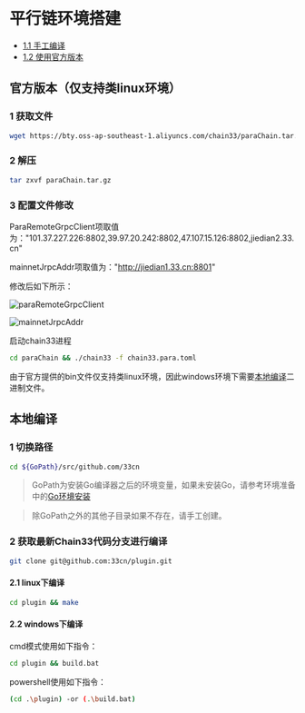 # 平行链环境搭建

<!-- TOC -->

- [1.1 手工编译](#11-手工编译)
- [1.2 使用官方版本](#12-使用官方版本)

<!-- /TOC -->

## 官方版本（仅支持类linux环境）
### 1 获取文件
```bash 
wget https://bty.oss-ap-southeast-1.aliyuncs.com/chain33/paraChain.tar.gz
```

### 2 解压
```bash
tar zxvf paraChain.tar.gz
```

### 3 配置文件修改

ParaRemoteGrpcClient项取值为："101.37.227.226:8802,39.97.20.242:8802,47.107.15.126:8802,jiedian2.33.cn"

mainnetJrpcAddr项取值为："http://jiedian1.33.cn:8801"


修改后如下所示：

![paraRemoteGrpcClient](https://github.com/lynAzrael/L/blob/master/share/img/paraRemoteGrpcClient.png)

![mainnetJrpcAddr](https://github.com/lynAzrael/L/blob/master/share/img/mainnetJrpcAddr.png)

启动chain33进程
```bash
cd paraChain && ./chain33 -f chain33.para.toml
```

由于官方提供的bin文件仅支持类linux环境，因此windows环境下需要[本地编译](#-本地编译)二进制文件。

## 本地编译
### 1 切换路径

```bash
cd ${GoPath}/src/github.com/33cn
```

>GoPath为安装Go编译器之后的环境变量，如果未安装Go，请参考环境准备中的[Go环境安装](https://chain.33.cn/document/81#1.1%20Go%20%E7%8E%AF%E5%A2%83%E5%AE%89%E8%A3%85)

>除GoPath之外的其他子目录如果不存在，请手工创建。

### 2 获取最新Chain33代码分支进行编译
```bash
git clone git@github.com:33cn/plugin.git
```
#### 2.1 linux下编译
```bash
cd plugin && make
```
#### 2.2 windows下编译
cmd模式使用如下指令：

```bash
cd plugin && build.bat
```

powershell使用如下指令：

```bash
(cd .\plugin) -or (.\build.bat)
```

